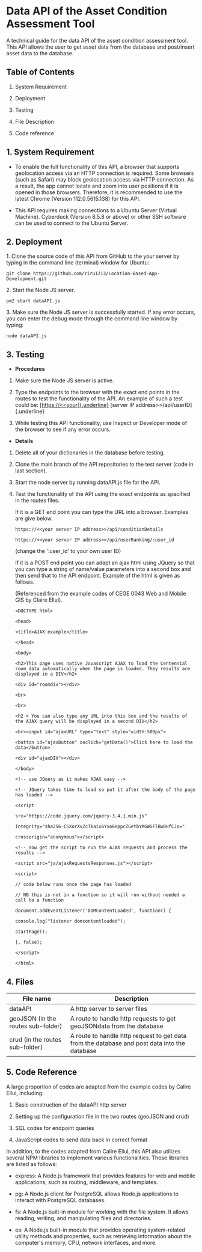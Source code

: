 # **Data API of the Asset Condition Assessment Tool**

A technical guide for the data API of the asset condition assessment tool. This API allows the user to get asset data from the database and post/insert asset data to the database.

## Table of Contents

1.  System Requirement

2.  Deployment

3.  Testing

4.  File Description

5.  Code reference

## 1. System Requirement

-   To enable the full functionality of this API, a browser that supports geolocation access via an HTTP connection is required. Some browsers (such as Safari) may block geolocation access via HTTP connection. As a result, the app cannot locate and zoom into user positions if it is opened in those browsers. Therefore, it is recommended to use the latest Chrome (Version 112.0.5615.138) for this API.

-   This API requires making connections to a Ubuntu Server (Virtual Machine). Cyberduck (Version 8.5.8 or above) or other SSH software can be used to connect to the Ubuntu Server.

## 2. Deployment

1\. Clone the source code of this API from GitHub to the your server by typing in the command line (terminal) window for Ubuntu:

`git clone https://github.com/Yiru1213/Location-Based-App-Development.git`

2\. Start the Node JS server.

`pm2 start dataAPI.js`

3\. Make sure the Node JS server is successfully started. If any error occurs, you can enter the debug mode through the command line window by typing:

`node dataAPI.js`

## 3. Testing

-   **Procedures**

1.  Make sure the Node JS server is active.

2.  Type the endpoints to the browser with the exact end points in the routes to test the functionality of the API. An example of such a test could be: [[https://\<\<your]{.underline}](https://%3C%3Cyour) [server IP address\>\>/api/userID]{.underline}

3.  While testing this API functionality, use Inspect or Developer mode of the browser to see if any error occurs.

-   **Details**

1.  Delete all of your dictionaries in the database before testing.

2.  Clone the main branch of the API repositories to the test server (code in last section).

3.  Start the node server by running dataAPI.js file for the API.

4.  Test the functionality of the API using the exact endpoints as specified in the routes files.

    If it is a GET end point you can type the URL into a browser. Examples are give below.

    `https://<<your server IP address>>/api/conditionDetails`

    `https://<<your server IP address>>/api/userRanking/:user_id`

    (change the ':user_id' to your own user ID)

    If it is a POST end point you can adapt an ajax html using JQuery so that you can type a string of name/value parameters into a second box and then send that to the API endpoint. Example of the html is given as follows.

    (Referenced from the example codes of CEGE 0043 Web and Mobile GIS by Claire Ellul).

    `<DOCTYPE html>`

    `<head>`

    `<title>AJAX example</title>`

    `</head>`

    `<body>`

    `<h2>This page uses native Javascript AJAX to load the Centennial room data automatically when the page is loaded. They results are displayed in a DIV</h2>`

    `<div id="roomdiv"></div>`

    `<br>`

    `<br>`

    `<h2 > You can also type any URL into this box and the results of the AJAX query will be displayed in a second DIV</h2>`

    `<br><input id="ajaxURL" type="text" style="width:500px">`

    `<button id="ajaxButton" onclick="getData()">Click here to load the data</button>`

    `<div id="ajaxDIV"></div>`

    `</body>`

    `<!-- use JQuery as it makes AJAX easy -->`

    `<!-- JQuery takes time to load so put it after the body of the page has loaded -->`

    `<script`

    `src="https://code.jquery.com/jquery-3.4.1.min.js"`

    `integrity="sha256-CSXorXvZcTkaix6Yvo6HppcZGetbYMGWSFlBw8HfCJo="`

    `crossorigin="anonymous"></script>`

    `<!-- now get the script to run the AJAX requests and process the results -->`

    `<script src="js/ajaxRequestsResponses.js"></script>`

    `<script>`

    `// code below runs once the page has loaded`

    `// NB this is not in a function so it will run without needed a call to a function`

    `document.addEventListener('DOMContentLoaded', function() {`

    `console.log("listener domcontentloaded");`

    `startPage();`

    `}, false);`

    `</script>`

    `</html>`

## 4. Files

| File name                          | Description                                                                                  |
|------------------------------------|------------------------------------|
| dataAPI                            | A http server to server files                                                                |
| geoJSON (in the routes sub-folder) | A route to handle http requests to get geoJSONdata from the database                         |
| crud (in the routes sub-folder)    | A route to handle http request to get data from the database and post data into the database |

## 5. Code Reference

A large proportion of codes are adapted from the example codes by Calire Ellul, including:

1.  Basic construction of the dataAPI http server

2.  Setting up the configuration file in the two routes (geoJSON and crud)

3.  SQL codes for endpoint queries

4.  JavaScript codes to send data back in correct format

In addition, to the codes adapted from Calire Ellul, this API also utilizes several NPM libraries to implement various functionalities. These libraries are listed as follows:

-   express: A Node.js framework that provides features for web and mobile applications, such as routing, middleware, and templates.

-   pg: A Node.js client for PostgreSQL allows Node.js applications to interact with PostgreSQL databases.

-   fs: A Node.js built-in module for working with the file system. It allows reading, writing, and manipulating files and directories.

-   os: A Node.js built-in module that provides operating system-related utility methods and properties, such as retrieving information about the computer's memory, CPU, network interfaces, and more.
